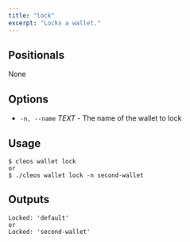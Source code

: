 ```yaml
---
title: "lock"
excerpt: "Locks a wallet."
---
```

## Positionals
None
## Options
- `-n, --name` _TEXT_ - The name of the wallet to lock
## Usage


```shell
$ cleos wallet lock
or
$ ./cleos wallet lock -n second-wallet
```

## Outputs


```shell
Locked: 'default'
or
Locked: 'second-wallet'
```
